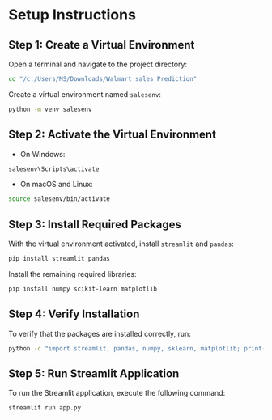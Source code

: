 # Setup Instructions

## Step 1: Create a Virtual Environment

Open a terminal and navigate to the project directory:

```sh
cd "/c:/Users/MS/Downloads/Walmart sales Prediction"
```

Create a virtual environment named `salesenv`:

```sh
python -m venv salesenv
```

## Step 2: Activate the Virtual Environment

- On Windows:

```sh
salesenv\Scripts\activate
```

- On macOS and Linux:

```sh
source salesenv/bin/activate
```

## Step 3: Install Required Packages

With the virtual environment activated, install `streamlit` and `pandas`:

```sh
pip install streamlit pandas
```

Install the remaining required libraries:

```sh
pip install numpy scikit-learn matplotlib
```

## Step 4: Verify Installation

To verify that the packages are installed correctly, run:

```sh
python -c "import streamlit, pandas, numpy, sklearn, matplotlib; print('Packages installed successfully')"
```

## Step 5: Run Streamlit Application

To run the Streamlit application, execute the following command:

```sh
streamlit run app.py
```
